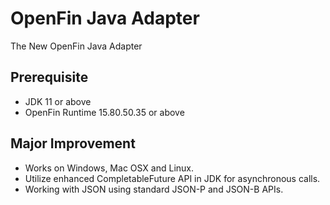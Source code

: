 # OpenFin Java Adapter
The New OpenFin Java Adapter

## Prerequisite

* JDK 11 or above
* OpenFin Runtime 15.80.50.35 or above

## Major Improvement

* Works on Windows, Mac OSX and Linux.
* Utilize enhanced CompletableFuture API in JDK for asynchronous calls.
* Working with JSON using standard JSON-P and JSON-B APIs. 
